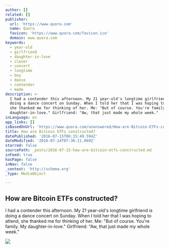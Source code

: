 ```yaml
---
author: []
related: []
publisher:
  url: 'https://www.quora.com'
  name: Quora
  favicon: 'https://www.quora.com/favicon.ico'
  domain: www.quora.com
keywords:
  - year-old
  - girlfriend
  - daughter-in-love
  - clever
  - concert
  - longtime
  - boy
  - dance
  - contender
  - made
description: >-
  I had a contender this afternoon. My 21 year-old's longtime girlfriend is
  doing a dance concert on Sunday. When I told her that I was hoping to attend,
  she thanked me for thinking of her. Me: "But of course. You're family. My
  daughter-in-love." Girlfriend: "Aw, that just made my whole week."
inLanguage: en
app_links: []
isBasedOnUrl: 'https://www.quora.com/unanswered/How-are-Bitcoin-ETFs-constructed'
title: How are Bitcoin ETFs constructed?
datePublished: '2016-07-15T06:15:49.594Z'
dateModified: '2016-07-14T07:36:11.069Z'
starred: false
sourcePath: _posts/2016-07-15-how-are-bitcoin-etfs-constructed.md
inFeed: true
hasPage: false
inNav: false
_context: 'http://schema.org'
_type: MediaObject

---
```

<article style=""><h1>How are Bitcoin ETFs constructed?</h1><p>I had a contender this afternoon. My 21 year-old's longtime girlfriend is doing a dance concert on Sunday. When I told her that I was hoping to attend, she thanked me for thinking of her. Me: "But of course. You're family. My daughter-in-love." Girlfriend: "Aw, that just made my whole week."</p><img src="https://qsf.ec.quoracdn.net/-images.new_grid.fb_share_default.pnge6dde9cfa6e03c43.png" /></article>